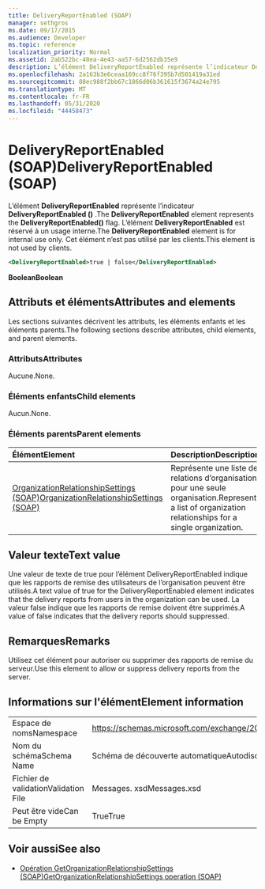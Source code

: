 ```yaml
---
title: DeliveryReportEnabled (SOAP)
manager: sethgros
ms.date: 09/17/2015
ms.audience: Developer
ms.topic: reference
localization_priority: Normal
ms.assetid: 2ab522bc-40ea-4e43-aa57-6d2562db35e9
description: L’élément DeliveryReportEnabled représente l’indicateur DeliveryReportEnabled (). L’élément DeliveryReportEnabled est réservé à un usage interne. Cet élément n’est pas utilisé par les clients.
ms.openlocfilehash: 2a163b3e6ceaa169cc8f76f395b7d501419a31ed
ms.sourcegitcommit: 88ec988f2bb67c1866d06b361615f3674a24e795
ms.translationtype: MT
ms.contentlocale: fr-FR
ms.lasthandoff: 05/31/2020
ms.locfileid: "44458473"
---
```

# <a name="deliveryreportenabled-soap"></a><span data-ttu-id="55773-105">DeliveryReportEnabled (SOAP)</span><span class="sxs-lookup"><span data-stu-id="55773-105">DeliveryReportEnabled (SOAP)</span></span>

<span data-ttu-id="55773-106">L’élément **DeliveryReportEnabled** représente l’indicateur **DeliveryReportEnabled ()** .</span><span class="sxs-lookup"><span data-stu-id="55773-106">The **DeliveryReportEnabled** element represents the **DeliveryReportEnabled()** flag.</span></span> <span data-ttu-id="55773-107">L’élément **DeliveryReportEnabled** est réservé à un usage interne.</span><span class="sxs-lookup"><span data-stu-id="55773-107">The **DeliveryReportEnabled** element is for internal use only.</span></span> <span data-ttu-id="55773-108">Cet élément n’est pas utilisé par les clients.</span><span class="sxs-lookup"><span data-stu-id="55773-108">This element is not used by clients.</span></span> 
  
```XML
<DeliveryReportEnabled>true | false</DeliveryReportEnabled>
```

 <span data-ttu-id="55773-109">**Boolean**</span><span class="sxs-lookup"><span data-stu-id="55773-109">**Boolean**</span></span>
## <a name="attributes-and-elements"></a><span data-ttu-id="55773-110">Attributs et éléments</span><span class="sxs-lookup"><span data-stu-id="55773-110">Attributes and elements</span></span>

<span data-ttu-id="55773-111">Les sections suivantes décrivent les attributs, les éléments enfants et les éléments parents.</span><span class="sxs-lookup"><span data-stu-id="55773-111">The following sections describe attributes, child elements, and parent elements.</span></span>
  
### <a name="attributes"></a><span data-ttu-id="55773-112">Attributs</span><span class="sxs-lookup"><span data-stu-id="55773-112">Attributes</span></span>

<span data-ttu-id="55773-113">Aucune.</span><span class="sxs-lookup"><span data-stu-id="55773-113">None.</span></span>
  
### <a name="child-elements"></a><span data-ttu-id="55773-114">Éléments enfants</span><span class="sxs-lookup"><span data-stu-id="55773-114">Child elements</span></span>

<span data-ttu-id="55773-115">Aucun.</span><span class="sxs-lookup"><span data-stu-id="55773-115">None.</span></span>
  
### <a name="parent-elements"></a><span data-ttu-id="55773-116">Éléments parents</span><span class="sxs-lookup"><span data-stu-id="55773-116">Parent elements</span></span>

|<span data-ttu-id="55773-117">**Élément**</span><span class="sxs-lookup"><span data-stu-id="55773-117">**Element**</span></span>|<span data-ttu-id="55773-118">**Description**</span><span class="sxs-lookup"><span data-stu-id="55773-118">**Description**</span></span>|
|:-----|:-----|
|[<span data-ttu-id="55773-119">OrganizationRelationshipSettings (SOAP)</span><span class="sxs-lookup"><span data-stu-id="55773-119">OrganizationRelationshipSettings (SOAP)</span></span>](organizationrelationshipsettings-soap.md) <br/> |<span data-ttu-id="55773-120">Représente une liste de relations d’organisation pour une seule organisation.</span><span class="sxs-lookup"><span data-stu-id="55773-120">Represents a list of organization relationships for a single organization.</span></span>  <br/> |
   
## <a name="text-value"></a><span data-ttu-id="55773-121">Valeur texte</span><span class="sxs-lookup"><span data-stu-id="55773-121">Text value</span></span>

<span data-ttu-id="55773-122">Une valeur de texte de true pour l’élément DeliveryReportEnabled indique que les rapports de remise des utilisateurs de l’organisation peuvent être utilisés.</span><span class="sxs-lookup"><span data-stu-id="55773-122">A text value of true for the DeliveryReportEnabled element indicates that the delivery reports from users in the organization can be used.</span></span> <span data-ttu-id="55773-123">La valeur false indique que les rapports de remise doivent être supprimés.</span><span class="sxs-lookup"><span data-stu-id="55773-123">A value of false indicates that the delivery reports should suppressed.</span></span>
  
## <a name="remarks"></a><span data-ttu-id="55773-124">Remarques</span><span class="sxs-lookup"><span data-stu-id="55773-124">Remarks</span></span>

<span data-ttu-id="55773-125">Utilisez cet élément pour autoriser ou supprimer des rapports de remise du serveur.</span><span class="sxs-lookup"><span data-stu-id="55773-125">Use this element to allow or suppress delivery reports from the server.</span></span>
  
## <a name="element-information"></a><span data-ttu-id="55773-126">Informations sur l'élément</span><span class="sxs-lookup"><span data-stu-id="55773-126">Element information</span></span>

|||
|:-----|:-----|
|<span data-ttu-id="55773-127">Espace de noms</span><span class="sxs-lookup"><span data-stu-id="55773-127">Namespace</span></span>  <br/> |https://schemas.microsoft.com/exchange/2010/Autodiscover  <br/> |
|<span data-ttu-id="55773-128">Nom du schéma</span><span class="sxs-lookup"><span data-stu-id="55773-128">Schema Name</span></span>  <br/> |<span data-ttu-id="55773-129">Schéma de découverte automatique</span><span class="sxs-lookup"><span data-stu-id="55773-129">Autodiscover schema</span></span>  <br/> |
|<span data-ttu-id="55773-130">Fichier de validation</span><span class="sxs-lookup"><span data-stu-id="55773-130">Validation File</span></span>  <br/> |<span data-ttu-id="55773-131">Messages. xsd</span><span class="sxs-lookup"><span data-stu-id="55773-131">Messages.xsd</span></span>  <br/> |
|<span data-ttu-id="55773-132">Peut être vide</span><span class="sxs-lookup"><span data-stu-id="55773-132">Can be Empty</span></span>  <br/> |<span data-ttu-id="55773-133">True</span><span class="sxs-lookup"><span data-stu-id="55773-133">True</span></span>  <br/> |
   
## <a name="see-also"></a><span data-ttu-id="55773-134">Voir aussi</span><span class="sxs-lookup"><span data-stu-id="55773-134">See also</span></span>

- [<span data-ttu-id="55773-135">Opération GetOrganizationRelationshipSettings (SOAP)</span><span class="sxs-lookup"><span data-stu-id="55773-135">GetOrganizationRelationshipSettings operation (SOAP)</span></span>](getorganizationrelationshipsettings-operation-soap.md)

